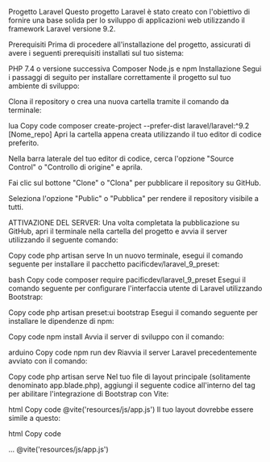 Progetto Laravel
Questo progetto Laravel è stato creato con l'obiettivo di fornire una base solida per lo sviluppo di applicazioni web utilizzando il framework Laravel versione 9.2.

Prerequisiti
Prima di procedere all'installazione del progetto, assicurati di avere i seguenti prerequisiti installati sul tuo sistema:

PHP 7.4 o versione successiva
Composer
Node.js e npm
Installazione
Segui i passaggi di seguito per installare correttamente il progetto sul tuo ambiente di sviluppo:

Clona il repository o crea una nuova cartella tramite il comando da terminale:

lua
Copy code
composer create-project --prefer-dist laravel/laravel:^9.2 [Nome_repo]
Apri la cartella appena creata utilizzando il tuo editor di codice preferito.

Nella barra laterale del tuo editor di codice, cerca l'opzione "Source Control" o "Controllo di origine" e aprila.

Fai clic sul bottone "Clone" o "Clona" per pubblicare il repository su GitHub.

Seleziona l'opzione "Public" o "Pubblica" per rendere il repository visibile a tutti.

ATTIVAZIONE DEL SERVER: Una volta completata la pubblicazione su GitHub, apri il terminale nella cartella del progetto e avvia il server utilizzando il seguente comando:

Copy code
php artisan serve
In un nuovo terminale, esegui il comando seguente per installare il pacchetto pacificdev/laravel_9_preset:

bash
Copy code
composer require pacificdev/laravel_9_preset
Esegui il comando seguente per configurare l'interfaccia utente di Laravel utilizzando Bootstrap:

Copy code
php artisan preset:ui bootstrap
Esegui il comando seguente per installare le dipendenze di npm:

Copy code
npm install
Avvia il server di sviluppo con il comando:

arduino
Copy code
npm run dev
Riavvia il server Laravel precedentemente avviato con il comando:

Copy code
php artisan serve
Nel tuo file di layout principale (solitamente denominato app.blade.php), aggiungi il seguente codice all'interno del tag <head></head> per abilitare l'integrazione di Bootstrap con Vite:

html
Copy code
@vite('resources/js/app.js')
Il tuo layout dovrebbe essere simile a questo:

html
Copy code
<head>
    ...
    @vite('resources/js/app.js')
</head>
